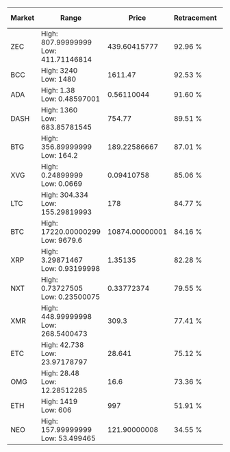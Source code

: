 | Market | Range | Price| Retracement | Doubles to 50% |
| --- | --- | --- | --- | --- |
| ZEC | High: 807.99999999<br />Low: 411.71146814 | 439.60415777 | 92.96 % | 1.39 |
| BCC | High: 3240<br />Low: 1480 | 1611.47 | 92.53 % | 1.46 |
| ADA | High: 1.38<br />Low: 0.48597001 | 0.56110044 | 91.60 % | 1.66 |
| DASH | High: 1360<br />Low: 683.85781545 | 754.77 | 89.51 % | 1.35 |
| BTG | High: 356.89999999<br />Low: 164.2 | 189.22586667 | 87.01 % | 1.38 |
| XVG | High: 0.24899999<br />Low: 0.0669 | 0.09410758 | 85.06 % | 1.68 |
| LTC | High: 304.334<br />Low: 155.29819993 | 178 | 84.77 % | 1.29 |
| BTC | High: 17220.00000299<br />Low: 9679.6 | 10874.00000001 | 84.16 % | 1.24 |
| XRP | High: 3.29871467<br />Low: 0.93199998 | 1.35135 | 82.28 % | 1.57 |
| NXT | High: 0.73727505<br />Low: 0.23500075 | 0.33772374 | 79.55 % | 1.44 |
| XMR | High: 448.99999998<br />Low: 268.5400473 | 309.3 | 77.41 % | 1.16 |
| ETC | High: 42.738<br />Low: 23.97178797 | 28.641 | 75.12 % | 1.16 |
| OMG | High: 28.48<br />Low: 12.28512285 | 16.6 | 73.36 % | 1.23 |
| ETH | High: 1419<br />Low: 606 | 997 | 51.91 % | 1.02 |
| NEO | High: 157.99999999<br />Low: 53.499465 | 121.90000008 | 34.55 % | 0.00 |
